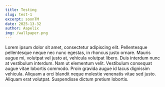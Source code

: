 ```yaml
---
title: Testing
slug: test-1
excerpt: soonTM
date: 2025-13-32
author: Aapelix
img: /wallpaper.png
---
```


Lorem ipsum dolor sit amet, consectetur adipiscing elit. Pellentesque pellentesque neque nec nunc egestas, in rhoncus justo ornare. Mauris augue mi, volutpat vel justo at, vehicula volutpat libero. Duis interdum nunc at vestibulum interdum. Nam ut elementum velit. Vestibulum consequat augue vitae lobortis commodo. Proin gravida augue id lacus dignissim vehicula. Aliquam a orci blandit neque molestie venenatis vitae sed justo. Aliquam erat volutpat. Suspendisse dictum pretium lobortis.
